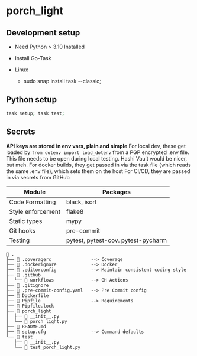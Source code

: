 # porch_light

## Development setup
- Need Python > 3.10 Installed

- Install Go-Task
- Linux
  - sudo snap install task --classic;

## Python setup
```sh
task setup; task test;
```

## Secrets
**API keys are stored in env vars, plain and simple**
For local dev, these get loaded by `from dotenv import load_dotenv` from a PGP encrypted .env file. 
This file needs to be open during local testing. Hashi Vault would be nicer, but meh.
For docker builds, they get passed in via the task file (which reads the same .env file), which sets them on the host
For CI/CD, they are passed in via secrets from GitHub

Module              | Packages
-|-
Code Formatting     | black, isort
Style enforcement   | flake8
Static types        | mypy
Git hooks           | pre-commit
Testing             | pytest, pytest-cov. pytest-pycharm

```text
 .
├──  .coveragerc               --> Coverage
├──  .dockerignore             --> Docker
├──  .editorconfig             --> Maintain consistent coding style
├──  .github
│  └──  workflows              --> GH Actions
├──  .gitignore
├──  .pre-commit-config.yaml   --> Pre Commit config
├──  Dockerfile
├──  Pipfile                   --> Requirements
├──  Pipfile.lock
├──  porch_light
│  ├──  __init__.py
│  └──  porch_light.py
├──  README.md
├──  setup.cfg                 --> Command defaults
└──  test
   ├──  __init__.py
   └──  test_porch_light.py
```
